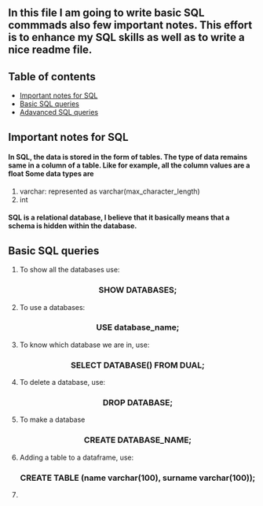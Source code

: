 
## In this file I am going to write basic SQL commmads also few important notes. This effort is to enhance my SQL skills as well as to write a nice readme file. 

## Table of contents
* [Important notes for SQL](#Important-notes-for-SQL)
* [Basic SQL queries](#Basic-SQL-queries)
* [Adavanced SQL queries](#Basic-SQL-queries)

## Important notes for SQL
#### In SQL, the data is stored in the form of tables. The type of data remains same in a column of a table. Like for example, all the column values are a float Some data types are
1. varchar: represented as varchar(max_character_length)
2. int

#### SQL is a relational database, I believe that it basically means that a schema is hidden within the database.

## Basic SQL queries 

1. To show all the databases use:
    <div align="center">
    <h3>SHOW DATABASES;</h3>
    </div>
    
2. To use a databases:
    <div align="center">
    <h3>USE database_name;</h3>
    </div>

3. To know which database we are in, use:
    <div align="center">
    <h3>SELECT DATABASE() FROM DUAL;</h3>
    </div>

4. To delete a database, use:
    <div align="center">
    <h3>DROP DATABASE;</h3>
    </div>

5. To make a database 
    <div align="center">
    <h3>CREATE DATABASE_NAME;</h3>
    </div>

6. Adding a table to a dataframe, use:
    <div align="center">
    <h3>CREATE TABLE (name varchar(100), surname varchar(100));</h3>
    </div>

6. 